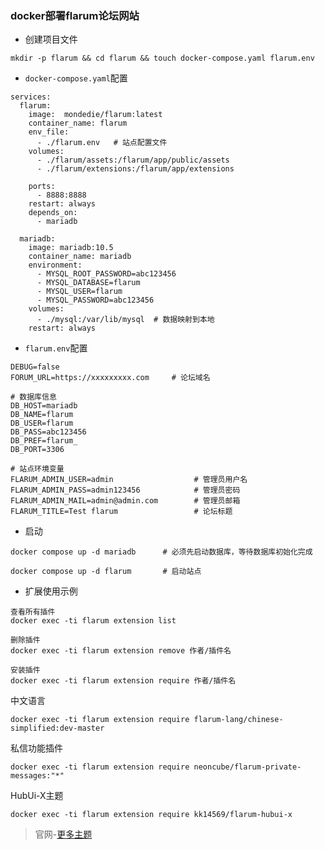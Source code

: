 ### docker部署flarum论坛网站

- 创建项目文件
```
mkdir -p flarum && cd flarum && touch docker-compose.yaml flarum.env
```

- `docker-compose.yaml`配置
  
```
services:
  flarum:
    image:  mondedie/flarum:latest
    container_name: flarum
    env_file:
      - ./flarum.env   # 站点配置文件
    volumes:
      - ./flarum/assets:/flarum/app/public/assets
      - ./flarum/extensions:/flarum/app/extensions

    ports:
      - 8888:8888
    restart: always
    depends_on:
      - mariadb

  mariadb:
    image: mariadb:10.5
    container_name: mariadb
    environment:
      - MYSQL_ROOT_PASSWORD=abc123456
      - MYSQL_DATABASE=flarum
      - MYSQL_USER=flarum
      - MYSQL_PASSWORD=abc123456
    volumes:
      - ./mysql:/var/lib/mysql  # 数据映射到本地
    restart: always
```


- `flarum.env`配置

```
DEBUG=false
FORUM_URL=https://xxxxxxxxx.com     # 论坛域名

# 数据库信息
DB_HOST=mariadb
DB_NAME=flarum
DB_USER=flarum
DB_PASS=abc123456
DB_PREF=flarum_
DB_PORT=3306

# 站点环境变量
FLARUM_ADMIN_USER=admin                  # 管理员用户名
FLARUM_ADMIN_PASS=admin123456            # 管理员密码
FLARUM_ADMIN_MAIL=admin@admin.com        # 管理员邮箱
FLARUM_TITLE=Test flarum                 # 论坛标题
```


- 启动

```
docker compose up -d mariadb      # 必须先启动数据库，等待数据库初始化完成

docker compose up -d flarum       # 启动站点
```


- 扩展使用示例
```
查看所有插件
docker exec -ti flarum extension list

删除插件
docker exec -ti flarum extension remove 作者/插件名

安装插件
docker exec -ti flarum extension require 作者/插件名
```

中文语言
```
docker exec -ti flarum extension require flarum-lang/chinese-simplified:dev-master
```
私信功能插件
```
docker exec -ti flarum extension require neoncube/flarum-private-messages:"*"
```

HubUi-X主题
```
docker exec -ti flarum extension require kk14569/flarum-hubui-x
```



> 官网-[更多主题](https://flarum.org/extensions?tableSortColumn=downloads&tableSortDirection=desc)



